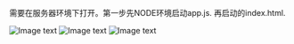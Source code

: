 需要在服务器环境下打开。第一步先NODE环境启动app.js.
再启动的index.html.

![Image text](https://github.com/askzen/angular-/raw/master/static/%E6%97%B6%E5%85%89%E7%BD%91-1.png)
![Image text](https://github.com/askzen/angular-/raw/master/static/%E6%97%B6%E5%85%89%E7%BD%91-2.png)
![Image text](https://github.com/askzen/angular-/blob/master/static/%E6%97%B6%E5%85%89%E7%BD%91-3.png)
